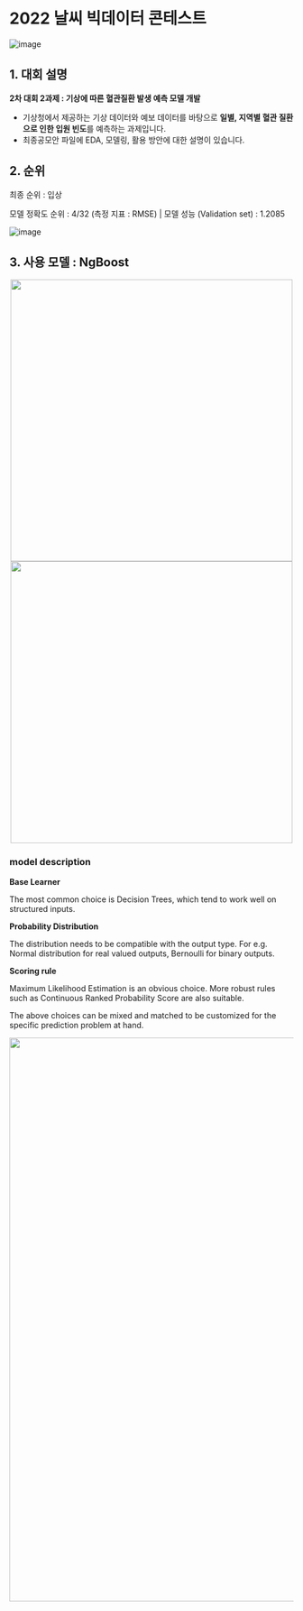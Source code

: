 # 2022 날씨 빅데이터 콘테스트 
![image](https://user-images.githubusercontent.com/73567364/183577166-eedef0dc-822e-4ed1-94be-5c240c958cc9.png)
## 1. 대회 설명
**2차 대회 2과제 : 기상에 따른 혈관질환 발생 예측 모델 개발**
- 기상청에서 제공하는 기상 데이터와 예보 데이터를 바탕으로 **일별, 지역별 혈관 질환으로 인한 입원 빈도**를 예측하는 과제입니다. 
- 최종공모안 파일에 EDA, 모델링, 활용 방안에 대한 설명이 있습니다. 

## 2. 순위
최종 순위 : 입상 

모델 정확도 순위 : 4/32 (측정 지표 : RMSE) | 모델 성능 (Validation set) : 1.2085

![image](https://user-images.githubusercontent.com/73567364/216526818-1f1bddc0-eeb8-4e81-9689-167f2e3647d9.png)

## 3. 사용 모델 : NgBoost

<div align = center>
  
[<img src="https://stanfordmlgroup.github.io/projects/ngboost/img/toy_single.png" width="500">](https://stanfordmlgroup.github.io/projects/ngboost/)
[<img src="https://stanfordmlgroup.github.io/projects/ngboost/img/toy_natural.gif" width="500">](https://stanfordmlgroup.github.io/projects/ngboost/)
  
</div>

### model description
**Base Learner**

The most common choice is Decision Trees, which tend to work well on structured inputs.

**Probability Distribution**

The distribution needs to be compatible with the output type. For e.g. Normal distribution for real valued outputs, Bernoulli for binary outputs.

**Scoring rule**

Maximum Likelihood Estimation is an obvious choice. More robust rules such as Continuous Ranked Probability Score are also suitable.

The above choices can be mixed and matched to be customized for the specific prediction problem at hand.

<div align = center>

[<img src="https://stanfordmlgroup.github.io/projects/ngboost/img/blocks.png" width="1000">](https://stanfordmlgroup.github.io/projects/ngboost/)

</div>
